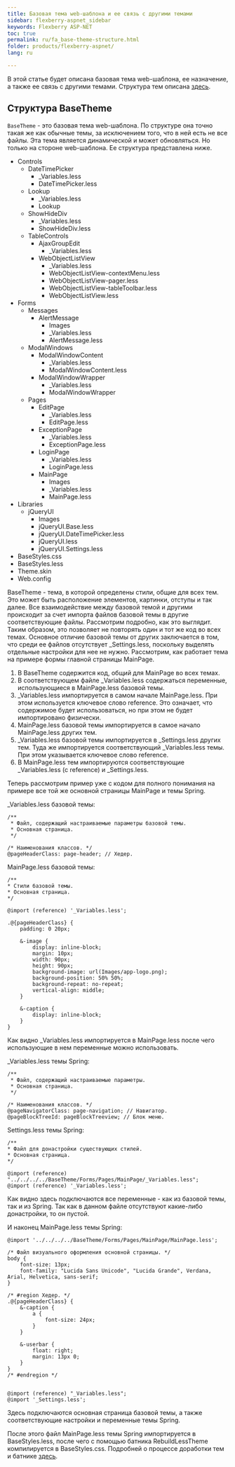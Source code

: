 ```yaml
---
title: Базовая тема web-шаблона и ее связь с другими темами
sidebar: flexberry-aspnet_sidebar
keywords: Flexberry ASP-NET
toc: true
permalink: ru/fa_base-theme-structure.html
folder: products/flexberry-aspnet/
lang: ru

---
```


В этой статье будет описана базовая тема web-шаблона, ее назначение, а также ее связь с другими темами. Структура тем описана [здесь](fa_theme-structure.html).

## Структура BaseTheme

`BaseTheme` - это базовая тема web-шаблона. По структуре она точно такая же как обычные темы, за исключением того, что в ней есть не все файлы. Эта тема является динамической и может обновляться. Но только на стороне web-шаблона. Ее структура представлена ниже.

* Controls
    * DateTimePicker
        * _Variables.less
        * DateTimePicker.less
    * Lookup
        * _Variables.less
        * Lookup
    * ShowHideDiv
        * _Variables.less
        * ShowHideDiv.less
    * TableControls
        * AjaxGroupEdit
            * _Variables.less
        * WebObjectListView
            * _Variables.less
            * WebObjectListView-contextMenu.less
            * WebObjectListView-pager.less
            * WebObjectListView-tableToolbar.less
            * WebObjectListView.less
* Forms
    * Messages
        * AlertMessage
            * Images
            * _Variables.less
            * AlertMessage.less
    * ModalWindows
        * ModalWindowContent
            * _Variables.less
            * ModalWindowContent.less
        * ModalWindowWrapper
            * _Variables.less
            * ModalWindowWrapper
    * Pages
        * EditPage
            * _Variables.less
            * EditPage.less
        * ExceptionPage
            * _Variables.less
            * ExceptionPage.less
        * LoginPage
            * _Variables.less
            * LoginPage.less
        * MainPage
            * Images
            * _Variables.less
            * MainPage.less
* Libraries
    * jQueryUI
        * Images
        * jQueryUI.Base.less
        * jQueryUI.DateTimePicker.less
        * jQueryUI.less
        * jQueryUI.Settings.less
* BaseStyles.css
* BaseStyles.less
* Theme.skin
* Web.config

BaseTheme - тема, в которой определены стили, общие для всех тем. Это может быть расположение элементов, картинки, отступы и так далее. Все взаимодействие между базовой темой и другими происходит за счет импорта файлов базовой темы в другие соответствующие файлы. Рассмотрим подробно, как это выглядит. Таким образом, это позволяет не повторять один и тот же код во всех темах. Основное отличие базовой темы от других заключается в том, что среди ее файлов отсутствует _Settings.less, поскольку выделять отдельные настройки для нее не нужно. Рассмотрим, как работает тема на примере формы главной страницы MainPage.

1. В BaseTheme содержится код, общий для MainPage во всех темах.
2. В соответствующем файле _Variables.less содержаться переменные, использующиеся в MainPage.less базовой темы.
3. _Variables.less импортируется в самом начале MainPage.less. При этом используется ключевое слово reference. Это означает, что содержимое будет использоваться, но при этом не будет импортировано физически.
4. MainPage.less базовой темы импортируется в самое начало MainPage.less других тем.
5. _Variables.less базовой темы импортируется в _Settings.less других тем. Туда же импортируется соответствующий _Variables.less темы. При этом указывается ключевое слово reference.
6. В MainPage.less тем импортируются соответствующие _Variables.less (с reference) и _Settings.less.


Теперь рассмотрим пример уже с кодом для полного понимания на примере все той же основной страницы MainPage и темы Spring. 

_Variables.less базовой темы:

```less
/**
 * Файл, содержащий настраиваемые параметры базовой темы.
 * Основная страница.
 */

/* Наименования классов. */
@pageHeaderClass: page-header; // Хедер.
```

MainPage.less базовой темы:

```less
/**
* Стили базовой темы.
* Основная страница.
*/

@import (reference) '_Variables.less';

.@{pageHeaderClass} {
    padding: 0 20px;

    &-image {
        display: inline-block;
        margin: 10px;
        width: 90px;
        height: 90px;
        background-image: url(Images/app-logo.png);
        background-position: 50% 50%;
        background-repeat: no-repeat;
        vertical-align: middle;
    }

    &-caption {
        display: inline-block;
    }
}
```

Как видно _Variables.less импортируется в MainPage.less после чего использующие в нем переменные можно использовать.

_Variables.less темы Spring:

```less
/**
 * Файл, содержащий настраиваемые параметры.
 * Основная страница.
 */

/* Наименования классов. */
@pageNavigatorClass: page-navigation; // Навигатор.
@pageBlockTreeId: pageBlockTreeview; // Блок меню.
```

Settings.less темы Spring:

```less
/**
* Файл для донастройки существующих стилей.  
* Основная страница.
*/

@import (reference) "../../../../BaseTheme/Forms/Pages/MainPage/_Variables.less";
@import (reference) '_Variables.less';
```


Как видно здесь подключаются все переменные - как из базовой темы, так и из Spring. Так как в данном файле отсутствуют какие-либо донастройки, то он пустой.

И наконец MainPage.less темы Spring:

```less
@import '../../../../BaseTheme/Forms/Pages/MainPage/MainPage.less';

/* Файл визуального оформления основной страницы. */
body {
    font-size: 13px;
    font-family: "Lucida Sans Unicode", "Lucida Grande", Verdana, Arial, Helvetica, sans-serif;
}

/* #region Хедер. */
.@{pageHeaderClass} {
    &-caption {
        a {
            font-size: 24px;
        }
    }

    &-userbar {
        float: right;
        margin: 13px 0;
    }
}
/* #endregion */


@import (reference) "_Variables.less";
@import '_Settings.less';
```

Здесь подключаются основная страница базовой темы, а также соответствующие настройки и переменные темы Spring.

После этого файл MainPage.less темы Spring импортируется в BaseStyles.less, после чего с помощью батника RebuildLessTheme компилируется в BaseStyles.css. Подробней о процессе доработки тем и батнике [здесь](fa_change-theme.html).

